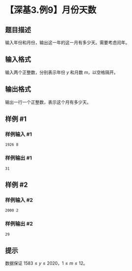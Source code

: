 # 【深基3.例9】月份天数

## 题目描述

输入年份和月份，输出这一年的这一月有多少天。需要考虑闰年。

## 输入格式

输入两个正整数，分别表示年份 $y$ 和月数 $m$，以空格隔开。

## 输出格式

输出一行一个正整数，表示这个月有多少天。

## 样例 #1

### 样例输入 #1
```
1926 8
```

### 样例输出 #1

```
31
```

## 样例 #2

### 样例输入 #2
```
2000 2
```

### 样例输出 #2

```
29
```

## 提示

数据保证 $1583 \leq y \leq 2020$，$1 \leq m \leq 12$。
